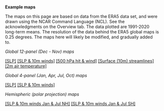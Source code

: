 **Example maps**

The maps on this page are based on data from the ERA5 data set, and were drawn using the NCAR Command Language (NCL).  See the acknowledgments on the Overview tab.  The data plotted are 1991-2020 long-term means. The resolution of the data behind the ERA5 global maps is 0.25 degrees. The maps here will likely be modified, and gradually added to.

*Global 12-panel (Dec - Nov) maps*

[[SLP]](./content/maps/ltm/globe/msl_globe_1991-2020_ltm_12mon.png)
[[SLP & 10m winds]](./content/maps/ltm/globe/msl_sfcwind_globe_1991-2020_ltm_12mon.png)
[[500 hPa hit & wind]](./content/maps/ltm/globe/z500_wind_globe_1991-2020_ltm_12mon.png)
[[Surface (10m) streamlines]](./content/maps/ltm/globe/stream_10m_globe_1991-2020_ltm_12mon.png)
[[2m air temperature]](./content/maps/ltm/globe/t2m_globe_1991-2020_ltm_12mon.png)

*Global 4-panel (Jan, Apr, Jul, Oct) maps*

[[SLP]](./content/maps/ltm/globe/msl_globe_1991-2020_ltm_4mon.png)
[[SLP & 10m winds]](./content/maps/ltm/globe/msl_sfcwind_globe_1991-2020_ltm_4mon.png)

*Hemispheric (polar projection) maps*

[[SLP & 10m winds Jan & Jul NH]](./content/maps/ltm/polar/msl_sfcwind_polar_1991-2020_ltm_JanJul_NH.png)
[[SLP & 10m winds Jan & Jul SH]](./content/maps/ltm/polar/msl_sfcwind_polar_1991-2020_ltm_JanJul_SH.png)





